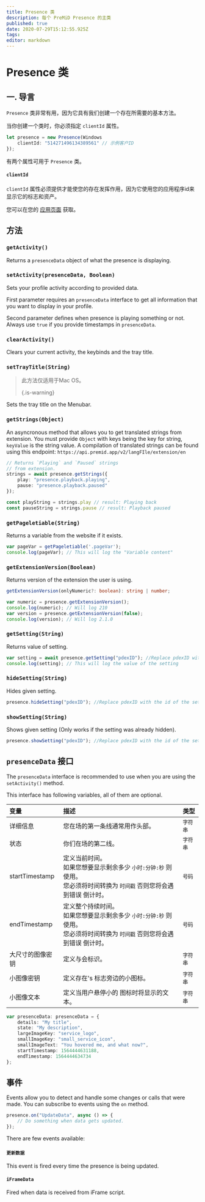 ```yaml
---
title: Presence 类
description: 每个 PreMiD Presence 的主类
published: true
date: 2020-07-29T15:12:55.925Z
tags:
editor: markdown
---
```


# Presence 类

## 一. 导言

`Presence` 类非常有用，因为它具有我们创建一个存在所需要的基本方法。

 当你创建一个类时，你必须指定 `clientId` 属性。

```typescript
let presence = new Presence(Windows
    clientId: "514271496134389561" // 示例客户ID
});
```

有两个属性可用于 `Presence` 类。

#### `clientId`

`clientId` 属性必须提供才能使您的存在发挥作用，因为它使用您的应用程序id来显示它的标志和资产。

您可以在您的 [应用页面](https://discordapp.com/developers/applications) 获取。

## 方法

### `getActivity()`

Returns a `presenceData` object of what the presence is displaying.

### `setActivity(presenceData, Boolean)`

Sets your profile activity according to provided data.

First parameter requires an `presenceData` interface to get all information that you want to display in your profile.

Second parameter defines when presence is playing something or not. Always use `true` if you provide timestamps in `presenceData`.

### `clearActivity()`

Clears your current activity, the keybinds and the tray title.

### `setTrayTitle(String)`

> 此方法仅适用于Mac OS。 
> 
> {.is-warning}

Sets the tray title on the Menubar.

### `getStrings(Object)`

An asyncronous method that allows you to get translated strings from extension. You must provide `Object` with keys being the key for string, `keyValue` is the string value. A compilation of translated strings can be found using this endpoint: `https://api.premid.app/v2/langFIle/extension/en`

```typescript
// Returns `Playing` and `Paused` strings
// from extension.
strings = await presence.getStrings({
    play: "presence.playback.playing",
    pause: "presence.playback.paused"
});

const playString = strings.play // result: Playing back
const pauseString = strings.pause // result: Playback paused
```

### `getPageletiable(String)`

Returns a variable from the website if it exists.

```typescript
var pageVar = getPageletiable('.pageVar');
console.log(pageVar); // This will log the "Variable content"
```

### `getExtensionVersion(Boolean)`
Returns version of the extension the user is using.
```typescript
getExtensionVersion(onlyNumeric?: boolean): string | number;

var numeric = presence.getExtensionVersion();
console.log(numeric); // Will log 210
var version = presence.getExtensionVersion(false);
console.log(version); // Will log 2.1.0
```

### `getSetting(String)`
Returns value of setting.
```typescript
var setting = await presence.getSetting("pdexID"); //Replace pdexID with the id of the setting
console.log(setting); // This will log the value of the setting
```

### `hideSetting(String)`
Hides given setting.
```typescript
presence.hideSetting("pdexID"); //Replace pdexID with the id of the setting
```

### `showSetting(String)`
Shows given setting (Only works if the setting was already hidden).
```typescript
presence.showSetting("pdexID"); //Replace pdexID with the id of the setting
```

## `presenceData` 接口

The `presenceData` interface is recommended to use when you are using the `setActivity()` method.

This interface has following variables, all of them are optional.

<table>
  <thead>
    <tr>
      <th style="text-align:left">变量</th>
      <th style="text-align:left">描述</th>
      <th style="text-align:left">类型</th>
    </tr>
  </thead>
  <tbody>
    <tr>
      <td style="text-align:left">详细信息</td>
      <td style="text-align:left">您在场的第一条线通常用作头部。</td>
      <td style="text-align:left"><code>字符串</code>
      </td>
    </tr>
    <tr>
      <td style="text-align:left">状态</td>
      <td style="text-align:left">你们在场的第二线。</td>
      <td style="text-align:left"><code>字符串</code>
      </td>
    </tr>
    <tr>
      <td style="text-align:left">startTimestamp</td>
      <td style="text-align:left">定义当前时间。<br>
        如果您想要显示剩余多少 <code>小时:分钟:秒</code> 则使用。
          <br>您必须将时间转换为 <code>时间戳</code> 否则您将会遇到错误
          倒计时。
      </td>
      <td style="text-align:left"><code>号码</code>
      </td>
    </tr>
    <tr>
      <td style="text-align:left">endTimestamp</td>
      <td style="text-align:left">定义整个持续时间。
        <br>如果您想要显示剩余多少 <code>小时:分钟:秒</code> 则使用。
          <br>您必须将时间转换为 <code>时间戳</code> 否则您将会遇到错误
          倒计时。
      </td>
      <td style="text-align:left"><code>号码</code>
      </td>
    </tr>
    <tr>
      <td style="text-align:left">大尺寸的图像密钥</td>
      <td style="text-align:left">定义与会标识。</td>
      <td style="text-align:left"><code>字符串</code>
      </td>
    </tr>
    <tr>
      <td style="text-align:left">小图像密钥</td>
      <td style="text-align:left">定义存在&apos;s 标志旁边的小图标。</td>
      <td style="text-align:left"><code>字符串</code>
      </td>
    </tr>
    <tr>
      <td style="text-align:left">小图像文本</td>
      <td style="text-align:left">定义当用户悬停小的
        图标时将显示的文本。</td>
      <td style="text-align:left"><code>字符串</code>
      </td>
    </tr>
  </tbody>
</table>

```typescript
var presenceData: presenceData = {
    details: "My title",
    state: "My description",
    largeImageKey: "service_logo",
    smallImageKey: "small_service_icon",
    smallImageText: "You hovered me, and what now?",
    startTimestamp: 1564444631188,
    endTimestamp: 1564444634734
};
```

## 事件

Events allow you to detect and handle some changes or calls that were made. You can subscribe to events using the `on` method.

```typescript
presence.on("UpdateData", async () => {
    // Do something when data gets updated.
});
```

There are few events available:

#### `更新数据`

This event is fired every time the presence is being updated.

#### `iFrameData`

Fired when data is received from iFrame script.
